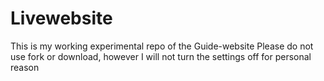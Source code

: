 # Livewebsite

This is my working experimental repo of the Guide-website
Please do not use fork or download, however I will not turn the settings off for personal reason
